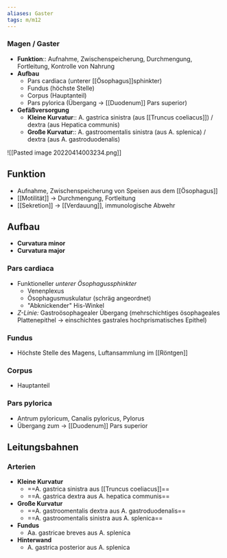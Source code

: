```yaml
---
aliases: Gaster
tags: m/m12
---
```

### Magen / Gaster
- **Funktion**:: Aufnahme, Zwischenspeicherung, Durchmengung, Fortleitung, Kontrolle von Nahrung
- **Aufbau**
	- Pars cardiaca (unterer [[Ösophagus]]sphinkter)
	- Fundus (höchste Stelle)
	- Corpus (Hauptanteil)
	- Pars pylorica (Übergang → [[Duodenum]] Pars superior)
- **Gefäßversorgung**
	- **Kleine Kurvatur**:: A. gastrica sinistra (aus [[Truncus coeliacus]]) / dextra (aus Hepatica communis)
	- **Große Kurvatur**:: A. gastroomentalis sinistra (aus A. splenica) / dextra (aus A. gastroduodenalis)

![[Pasted image 20220414003234.png]]

## Funktion
- Aufnahme, Zwischenspeicherung von Speisen aus dem [[Ösophagus]]
- [[Motilität]] → Durchmengung, Fortleitung
- [[Sekretion]] → [[Verdauung]], immunologische Abwehr
## Aufbau
- **Curvatura minor**
- **Curvatura major**
### Pars cardiaca
- Funktioneller *unterer Ösophagussphinkter*
	- Venenplexus
	- Ösophagusmuskulatur (schräg angeordnet)
	- "Abknickender" His-Winkel
- *Z-Linie:* Gastroösophagealer Übergang (mehrschichtiges ösophageales Plattenepithel → einschichtes gastrales hochprismatisches Epithel)
### Fundus
- Höchste Stelle des Magens, Luftansammlung im [[Röntgen]]
### Corpus
- Hauptanteil
### Pars pylorica
- Antrum pyloricum, Canalis pyloricus, Pylorus
- Übergang zum → [[Duodenum]] Pars superior
## Leitungsbahnen
### Arterien
- **Kleine Kurvatur**
	- ==A. gastrica sinistra aus [[Truncus coeliacus]]==
	- ==A. gastrica dextra aus A. hepatica communis==
- **Große Kurvatur**
	- ==A. gastroomentalis dextra aus A. gastroduodenalis==
	- ==A. gastroomentalis sinistra aus A. splenica==
- **Fundus**
	- Aa. gastricae breves aus A. splenica
- **Hinterwand**
	- A. gastrica posterior aus A. splenica